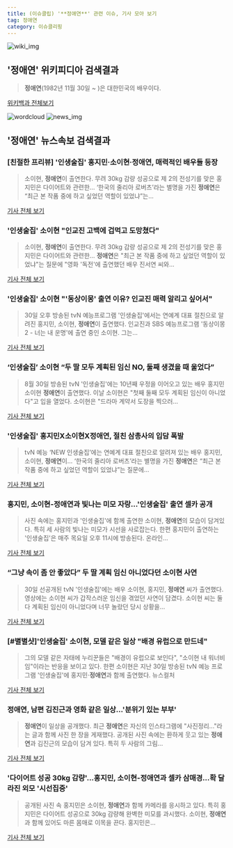 ```yaml
---
title: (이슈클립) '**정애연**' 관련 이슈, 기사 모아 보기
tag: 정애연
category: 이슈클리핑
---
```

![wiki_img](https://user-images.githubusercontent.com/42597476/44503234-41136a80-a6d0-11e8-9071-6fc6418eafe4.png)
## **'**정애연**'** 위키피디아 검색결과
>**정애연**(1982년 11월 30일 ~ )은 대한민국의 배우이다.

<a href="https://ko.wikipedia.org/wiki/정애연" target="_blank">위키백과 전체보기</a>

![wordcloud](https://s3.ap-northeast-2.amazonaws.com/lyrics101-wordcloud/2018-08-30-1535639713.png)
![news_img](https://user-images.githubusercontent.com/42597476/44507050-1206f400-a6e4-11e8-8d98-7ffbfebb353f.png)
## **'**정애연**'** 뉴스속보 검색결과
### [친절한 프리뷰] '인생술집' 홍지민·소이현·**정애연**, 매력적인 배우들 등장

>소이현, **정애연**이 출연한다. 무려 30kg 감량 성공으로 제 2의 전성기를 맞은 홍지민은 다이어트와 관련한... ‘한국의 줄리아 로버츠’라는 별명을 가진 **정애연**은 “최근 본 작품 중에 하고 싶었던 역할이 있었냐”는...

<a href="http://www.asiatoday.co.kr/view.php?key=20180830001339267" target="_blank">기사 전체 보기</a>

### '인생술집' 소이현 "인교진 고백에 겁먹고 도망쳤다"

>소이현, **정애연**이 출연한다. 무려 30kg 감량 성공으로 제 2의 전성기를 맞은 홍지민은 다이어트와 관련한... **정애연**은 "최근 본 작품 중에 하고 싶었던 역할이 있었냐"는 질문에 "영화 '독전'에 출연했던 배우 진서연 씨와...

<a href="http://joynews.inews24.com/php/news_view.php?g_menu=700200&g_serial=1121781&rrf=nv" target="_blank">기사 전체 보기</a>

### '인생술집' 소이현 "'동상이몽' 출연 이유? 인교진 매력 알리고 싶어서"

>30일 오후 방송된 tvN 예능프로그램 '인생술집'에서는 연예계 대표 절친으로 알려진 홍지민, 소이현, **정애연**이 출연했다. 인교진과 SBS 예능프로그램 '동상이몽 2 - 너는 내 운명'에 출연 중인 소이현. 그는...

<a href="http://www.sportsseoul.com/news/read/675693" target="_blank">기사 전체 보기</a>

### ‘인생술집’ 소이현 “두 딸 모두 계획된 임신 NO, 둘째 생겼을 때 울었다”

>8월 30일 방송된 tvN '인생술집'에는 10년째 우정을 이어오고 있는 배우 홍지민 소이현 **정애연**이 출연했다. 이날 소이현은 "첫째 둘째 모두 계획된 임신이 아니었다"고 입을 열었다. 소이현은 "드라마 계약서 도장을 찍으러...

<a href="http://www.newsen.com/news_view.php?uid=201808302258110310" target="_blank">기사 전체 보기</a>

### '인생술집' 홍지민X소이현X**정애연**, 절친 삼총사의 입담 폭발

>tvN 예능 ‘NEW 인생술집’에는 연예계 대표 절친으로 알려져 있는 배우 홍지민, 소이현, **정애연**이... ‘한국의 줄리아 로버츠’라는 별명을 가진 **정애연**은 “최근 본 작품 중에 하고 싶었던 역할이 있었냐”는 질문에...

<a href="http://www.osen.co.kr/article/G1110978266" target="_blank">기사 전체 보기</a>

### 홍지민, 소이현-**정애연**과 빛나는 미모 자랑...'인생술집' 출연 셀카 공개

>사진 속에는 홍지민과 '인생술집'에 함께 출연한 소이현, **정애연**의 모습이 담겨있다. 특히 세 사람의 빛나는 미모가 시선을 사로잡는다. 한편 홍지민이 출연하는 '인생술집'은 매주 목요일 오후 11시에 방송된다. 온라인...

<a href="http://www.joongdo.co.kr/main/view.php?key=20180830001626198" target="_blank">기사 전체 보기</a>

### “그냥 속이 좀 안 좋았다” 두 딸 계획 임신 아니었다던 소이현 사연

>30일 선공개된 tvN '인생술집'에는 배우 소이현, 홍지민, **정애연** 씨가 출연했다. 영상에는 소이현 씨가 갑작스러운 임신을 겪었던 사연이 담겼다. 소이현 씨는 둘 다 계획된 임신이 아니었다며 너무 놀랐던 당시 상황을...

<a href="http://www.wikitree.co.kr/main/news_view.php?id=365816" target="_blank">기사 전체 보기</a>

### [#별별샷]'인생술집' 소이현, 모델 같은 일상 "배경 유럽으로 만드네"

>그의 모델 같은 자태에 누리꾼들은 "배경이 유럽으로 보인다", "소이현 내 워너비임"이라는 반응을 보이고 있다. 한편 소이현은 지난 30일 방송된 tvN 예능 프로그램 '인생술집'에 홍지민·**정애연**과 함께 출연했다. 뉴스컬처

<a href="http://www.newsculture.tv/sub_read.html?uid=139659&section=sc227" target="_blank">기사 전체 보기</a>

### **정애연**, 남편 김진근과 영화 같은 일상…'분위기 있는 부부'

>**정애연**이 일상을 공개했다. 최근 **정애연**은 자신의 인스타그램에 "사진정리..."라는 글과 함께 사진 한 장을 게재했다. 공개된 사진 속에는 환하게 웃고 있는 **정애연**과 김진근의 모습이 담겨 있다. 특히 두 사람의 그림...

<a href="http://www.topstarnews.net/news/articleView.html?idxno=473500" target="_blank">기사 전체 보기</a>

### '다이어트 성공 30kg 감량'…홍지민, 소이현-**정애연**과 셀카 삼매경…확 달라진 외모 '시선집중'

>공개된 사진 속 홍지민은 소이현, **정애연**과 함께 카메라를 응시하고 있다. 특히 홍지민은 다이어트 성공으로 30kg 감량해 완벽한 미모를 과시했다. 소이현, **정애연**과 함께 있어도 마른 몸매로 이목을 끈다. 홍지민은...

<a href="http://www.topstarnews.net/news/articleView.html?idxno=463416" target="_blank">기사 전체 보기</a>


